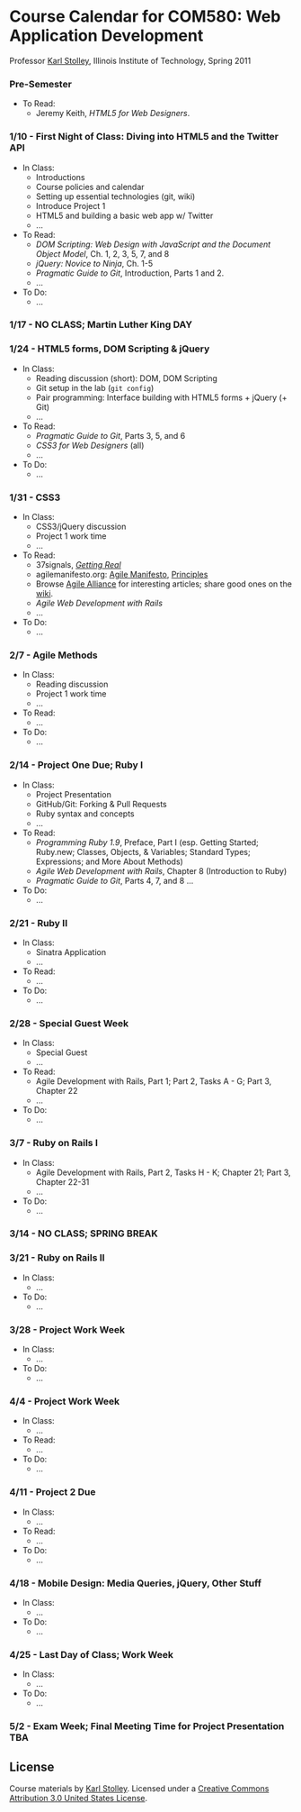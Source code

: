 # Course Calendar for COM580: Web Application Development
Professor [Karl Stolley](http://karlstolley.com), Illinois Institute of Technology, Spring 2011

### Pre-Semester
* To Read:
    * Jeremy Keith, _HTML5 for Web Designers_.

### 1/10 - First Night of Class: Diving into HTML5 and the Twitter API
* In Class:
    * Introductions
    * Course policies and calendar
    * Setting up essential technologies (git, wiki)
    * Introduce Project 1
    * HTML5 and building a basic web app w/ Twitter
    * ...
* To Read:
    * _DOM Scripting: Web Design with JavaScript and the Document Object Model_, Ch. 1, 2, 3, 5, 7, and 8
    * _jQuery: Novice to Ninja_, Ch. 1-5
    * _Pragmatic Guide to Git_, Introduction, Parts 1 and 2.
    * ...
* To Do:
    * ...

### 1/17 - NO CLASS; Martin Luther King DAY

### 1/24 - HTML5 forms, DOM Scripting & jQuery
* In Class:
    * Reading discussion (short): DOM, DOM Scripting
    * Git setup in the lab (``git config``)
    * Pair programming: Interface building with HTML5 forms + jQuery (+ Git)
    * ...
* To Read:
    * _Pragmatic Guide to Git_, Parts 3, 5, and 6
    * _CSS3 for Web Designers_ (all)
    * ...
* To Do:
    * ...

### 1/31 - CSS3
* In Class:
    * CSS3/jQuery discussion
    * Project 1 work time
    * ...
* To Read:
    * 37signals, _[Getting Real](http://gettingreal.37signals.com/toc.php)_
    * agilemanifesto.org: [Agile Manifesto](http://agilemanifesto.org/),
      [Principles](http://agilemanifesto.org/principles.html)
    * Browse [Agile Alliance](http://www.agilealliance.org/resources/articles/) for
      interesting articles; share good ones on the [wiki](http://courses.karlstolley.com/580wad/).
    * _Agile Web Development with Rails_
    * ...
* To Do:
    * ...

### 2/7 - Agile Methods
* In Class:
    * Reading discussion
    * Project 1 work time
    * ...
* To Read:
    * ...
* To Do:
    * ...

### 2/14 - Project One Due; Ruby I
* In Class:
    * Project Presentation
    * GitHub/Git: Forking & Pull Requests
    * Ruby syntax and concepts
    * ...
* To Read:
    * _Programming Ruby 1.9_, Preface, Part I (esp. Getting Started; Ruby.new;
      Classes, Objects, & Variables; Standard Types; Expressions; and More About Methods)
    * _Agile Web Development with Rails_, Chapter 8 (Introduction to Ruby)
    * _Pragmatic Guide to Git_, Parts 4, 7, and 8
    ...
* To Do:
    * ...

### 2/21 - Ruby II
* In Class:
    * Sinatra Application
    * ...
* To Read:
    * ...
* To Do:
    * ...

### 2/28 - Special Guest Week
* In Class:
    * Special Guest
    * ...
* To Read:
    * Agile Development with Rails, Part 1; Part 2, Tasks A - G; Part 3, Chapter 22
    * ...
* To Do:
    * ...

### 3/7 - Ruby on Rails I
* In Class:
    * Agile Development with Rails, Part 2, Tasks H - K; Chapter 21; Part 3, Chapter 22-31
    * ...
* To Do:
    * ...

### 3/14 - NO CLASS; SPRING BREAK

### 3/21 - Ruby on Rails II
* In Class:
    * ...
* To Do:
    * ...

### 3/28 - Project Work Week
* In Class:
    * ...
* To Do:
    * ...

### 4/4 - Project Work Week
* In Class:
    * ...
* To Read:
    * ...
* To Do:
    * ...

### 4/11 - Project 2 Due
* In Class:
    * ...
* To Read:
    * ...
* To Do:
    * ...

### 4/18 - Mobile Design: Media Queries, jQuery, Other Stuff
* In Class:
    * ...
* To Do:
    * ...

### 4/25 - Last Day of Class; Work Week
* In Class:
    * ...
* To Do:
    * ...

### 5/2 - Exam Week; Final Meeting Time for Project Presentation TBA

## License
Course materials by [Karl Stolley](http://karlstolley.com). Licensed under a
[Creative Commons Attribution 3.0 United States
License](http://creativecommons.org/licenses/by/3.0/us/).

